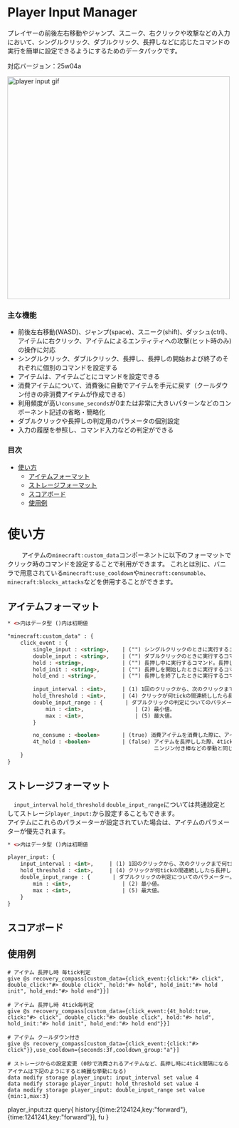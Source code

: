 # Player Input Manager <!-- omit from toc -->

プレイヤーの前後左右移動やジャンプ、スニーク、右クリックや攻撃などの入力において、シングルクリック、ダブルクリック、長押しなどに応じたコマンドの実行を簡単に設定できるようにするためのデータパックです。

対応バージョン：25w04a

<img src="/doc/player_input.gif" alt="player input gif" width="500">

### 主な機能
- 前後左右移動(WASD)、ジャンプ(space)、スニーク(shift)、ダッシュ(ctrl)、アイテムに右クリック、アイテムによるエンティティへの攻撃(ヒット時のみ)の操作に対応
- シングルクリック、ダブルクリック、長押し、長押しの開始および終了のそれぞれに個別のコマンドを設定する
- アイテムは、アイテムごとにコマンドを設定できる
- 消費アイテムについて、消費後に自動でアイテムを手元に戻す（クールダウン付きの非消費アイテムが作成できる）
- 利用頻度が高い`consume_seconds`が0または非常に大きいパターンなどのコンポーネント記述の省略・簡略化
- ダブルクリックや長押しの判定用のパラメータの個別設定
- 入力の履歴を参照し、コマンド入力などの判定ができる

### 目次
- [使い方](#使い方)
  - [アイテムフォーマット](#アイテムフォーマット)
  - [ストレージフォーマット](#ストレージフォーマット)
  - [スコアボード](#スコアボード)
  - [使用例](#使用例)

# 使い方
　　
アイテムの`minecraft:custom_data`コンポーネントに以下のフォーマットでクリック時のコマンドを設定することで利用ができます。
これとは別に、バニラで用意されている`minecraft:use_cooldown`や`minecraft:consumable`、`minecraft:blocks_attacks`などを併用することができます。

## アイテムフォーマット 
```html
* <>内はデータ型 ()内は初期値

"minecraft:custom_data" : {
    click_event : {
        single_input : <string>,    | ("") シングルクリックのときに実行するコマンド。
        double_input : <string>,    | ("") ダブルクリックのときに実行するコマンド。設定されていない場合は、clickに設定したコマンドが実行される。
        hold : <string>,            | ("") 長押し中に実行するコマンド。長押し中はclick、double_clickは実行されない。
        hold_init : <string>,       | ("") 長押しを開始したときに実行するコマンド。
        hold_end : <string>,        | ("") 長押しを終了したときに実行するコマンド。
        
        input_interval : <int>,     | (1) 1回のクリックから、次のクリックまで何tickの間隔が空いた場合に断続的なクリックとするかの設定。
        hold_threshold : <int>,     | (4) クリックが何tickの間連続ししたら長押しとするかの設定。
        double_input_range : {       | ダブルクリックの判定についてのパラメーター。
            min : <int>,                | (2) 最小値。
            max : <int>,                | (5) 最大値。
        }

        no_consume : <boolen>       | (true) 消費アイテムを消費した際に、アイテムを復元するかどうかの設定。trueの場合、アイテムを復元する。
        4t_hold : <boolen>          | (false) アイテムを長押しした際、4tick間隔でクリックされるようにするかどうかの設定。trueの場合、4tick間隔になる。
                                              ニンジン付き棒などの挙動と同じになる。use_cooldownを占有するため、use_cooldownは使用不可となる。
    }
}
```

## ストレージフォーマット
　`input_interval` `hold_threshold` `double_input_range`については共通設定としてストレージ`player_input:`から設定することもできます。  
アイテムにこれらのパラメーターが設定されていた場合は、アイテムのパラメーターが優先されます。

```html
* <>内はデータ型 ()内は初期値

player_input: {
    input_interval : <int>,     | (1) 1回のクリックから、次のクリックまで何tickの間隔が空いた場合に断続的なクリックとするかの設定。
    hold_threshold : <int>,     | (4) クリックが何tickの間連続ししたら長押しとするかの設定。
    double_input_range : {       | ダブルクリックの判定についてのパラメーター。
        min : <int>,                | (2) 最小値。
        max : <int>,                | (5) 最大値。
    }
}
```

## スコアボード

## 使用例
```mcfunction
# アイテム 長押し時 毎tick判定
give @s recovery_compass[custom_data={click_event:{click:"#> click", double_click:"#> double click", hold:"#> hold", hold_init:"#> hold init", hold_end:"#> hold end"}}]

# アイテム 長押し時 4tick毎判定
give @s recovery_compass[custom_data={click_event:{4t_hold:true, click:"#> click", double_click:"#> double click", hold:"#> hold", hold_init:"#> hold init", hold_end:"#> hold end"}}]

# アイテム クールダウン付き
give @s recovery_compass[custom_data={click_event:{click:"#> click"}},use_cooldown={seconds:3f,cooldown_group:"a"}]

# ストレージからの設定変更 (0秒で消費されるアイテムなど、長押し時に4tick間隔になるアイテムは下記のようにすると綺麗な挙動になる)
data modify storage player_input: input_interval set value 4
data modify storage player_input: hold_threshold set value 4
data modify storage player_input: double_input_range set value {min:1,max:3}
```

player_input:zz query{
    history:[{time:2124124,key:"forward"},{time:1241241,key:"forward"}],
    fu
}